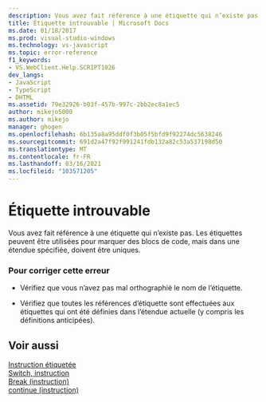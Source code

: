 ```yaml
---
description: Vous avez fait référence à une étiquette qui n’existe pas.
title: Étiquette introuvable | Microsoft Docs
ms.date: 01/18/2017
ms.prod: visual-studio-windows
ms.technology: vs-javascript
ms.topic: error-reference
f1_keywords:
- VS.WebClient.Help.SCRIPT1026
dev_langs:
- JavaScript
- TypeScript
- DHTML
ms.assetid: 79e32926-b03f-457b-997c-2bb2ec8a1ec5
author: mikejo5000
ms.author: mikejo
manager: ghogen
ms.openlocfilehash: 6b135a8a95ddf0f3b05f5bfd9f92274dc5638246
ms.sourcegitcommit: 691d2a47f92f991241fdb132a82c53a537198d50
ms.translationtype: MT
ms.contentlocale: fr-FR
ms.lasthandoff: 03/16/2021
ms.locfileid: "103571205"
---
```

# <a name="label-not-found"></a>Étiquette introuvable
Vous avez fait référence à une étiquette qui n’existe pas. Les étiquettes peuvent être utilisées pour marquer des blocs de code, mais dans une étendue spécifiée, doivent être uniques.  
  
### <a name="to-correct-this-error"></a>Pour corriger cette erreur  
  
- Vérifiez que vous n’avez pas mal orthographié le nom de l’étiquette.  
  
- Vérifiez que toutes les références d’étiquette sont effectuées aux étiquettes qui ont été définies dans l’étendue actuelle (y compris les définitions anticipées).  
  
## <a name="see-also"></a>Voir aussi  
 [Instruction étiquetée](https://developer.mozilla.org/docs/Web/JavaScript/Reference/Statements/label)   
 [Switch, instruction](https://developer.mozilla.org/docs/Web/JavaScript/Reference/Statements/switch)   
 [Break (instruction)](https://developer.mozilla.org/docs/Web/JavaScript/Reference/Statements/break)   
 [continue (instruction)](https://developer.mozilla.org/docs/Web/JavaScript/Reference/Statements/continue)
